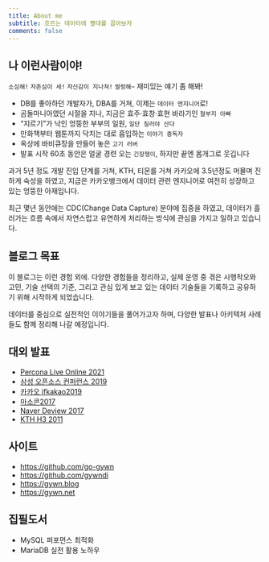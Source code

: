 ```yaml
---
title: About me
subtitle: 흐르는 데이터에 빨대를 꼽아보자
comments: false
---
```


## 나 이런사람이야!
`소심해!` `자존심이 세!` `자신감이 지나쳐!` `썰렁해~`  재미있는 얘기 좀 해봐!
- DB를 좋아하던 개발자가, DBA를 거쳐, 이제는 `데이터 엔지니어`로!
- 곰돌마니아였던 시절을 지나, 지금은 효주·효창·효현 바라기인 `철부지 아빠`
- “지르기”가 낙인 엉뚱한 부부의 일원, `일단 질러야 산다`
- 만화책부터 웹툰까지 닥치는 대로 흡입하는 `이야기 중독자`
- 옥상에 바비큐장을 만들어 놓은 `고기 러버`
- 발표 시작 60초 동안은 얼굴 경련 오는 `긴장쟁이`, 하지만 끝엔 몸개그로 웃깁니다

과거 5년 정도 개발 진입 단계를 거쳐, KTH, 티몬를 거쳐 카카오에 3.5년정도 머물며 진하게 숙성을 하였고, 지금은 카카오뱅크에서 데이터 관련 엔지니어로 여전히 성장하고 있는 엉뚱한 아재입니다.

최근 몇년 동안에는 CDC(Change Data Capture) 분야에 집중을 하였고, 데이터가 흘러가는 흐름 속에서 자연스럽고 유연하게 처리하는 방식에 관심을 가지고 일하고 있습니다.

## 블로그 목표
이 블로그는 이런 경험 외에. 다양한 경험들을 정리하고, 실제 운영 중 겪은 시행착오와 고민, 기술 선택의 기준, 그리고 관심 있게 보고 있는 데이터 기술들을 기록하고 공유하기 위해 시작하게 되었습니다.

데이터를 중심으로 실전적인 이야기들을 풀어가고자 하며,
다양한 발표나 아키텍처 사례들도 함께 정리해 나갈 예정입니다.

## 대외 발표
- [Percona Live Online 2021](https://perconalive.sched.com/event/io4d)
- [삼성 오픈소스 컨퍼런스 2019](https://www.slideshare.net/slideshow/ss-183100083/183100083)
- [카카오 ifkakao2019](https://youtu.be/xscjEU3ZPLM)
- [마소콘2017](https://youtu.be/Z4dM6GBYO1M)
- [Naver Deview 2017](https://naver.me/FK5OmRn1)
- [KTH H3 2011](https://youtu.be/aVP0QOWEaFk)

## 사이트
- https://github.com/go-gywn
- https://github.com/gywndi
- https://gywn.blog
- https://gywn.net

## 집필도서
- MySQL 퍼포먼스 최적화
- MariaDB 실전 활용 노하우